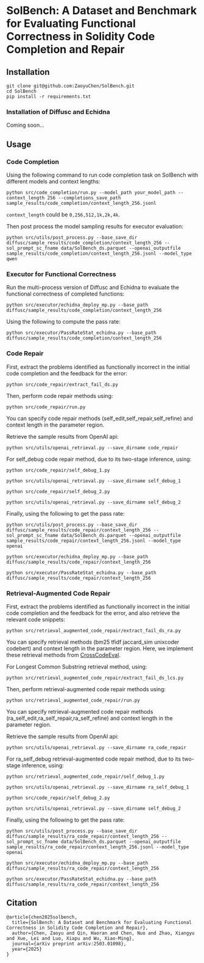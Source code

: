 # SolBench: A Dataset and Benchmark for Evaluating Functional Correctness in Solidity Code Completion and Repair    


## Installation
```
git clone git@github.com:ZaoyuChen/SolBench.git
cd SolBench
pip install -r requirements.txt
```
### Installation of Diffusc and Echidna
Coming soon...
<!-- 采样文件必须在diffusc文件夹下 -->
## Usage
### Code Completion
Using the following command to run code completion task on SolBench with different models and context lengths:
```
python src/code_completion/run.py --model_path your_model_path --context_length 256 --completions_save_path sample_results/code_completion/context_length_256.jsonl
```
`context_length` could be `0,256,512,1k,2k,4k`.

Then post process the model sampling results for executor evaluation:
```
python src/utils/post_process.py --base_save_dir diffusc/sample_results/code_completion/context_length_256 --sol_prompt_sc_fname data/SolBench_ds.parquet --openai_outputfile sample_results/code_completion/context_length_256.jsonl --model_type qwen
```
### Executor for Functional Correctness
Run the multi-process version of Diffusc and Echidna to evaluate the functional correctness of completed functions:
```
python src/executor/echidna_deploy_mp.py --base_path diffusc/sample_results/code_completion/context_length_256
```
Using the following to compute the pass rate:
```
python src/executor/PassRateStat_echidna.py --base_path diffusc/sample_results/code_completion/context_length_256
```
### Code Repair
First, extract the problems identified as functionally incorrect in the initial code completion and the feedback for the error:
```
python src/code_repair/extract_fail_ds.py
```
Then, perform code repair methods using:
```
python src/code_repair/run.py
```
You can specify code repair methods (self_edit,self_repair,self_refine) and context length in the parameter region.

Retrieve the sample results from OpenAI api:
```
python src/utils/openai_retrieval.py --save_dirname code_repair
```
For self_debug code repair method, due to its two-stage inference, using:
```
python src/code_repair/self_debug_1.py

python src/utils/openai_retrieval.py --save_dirname self_debug_1

python src/code_repair/self_debug_2.py

python src/utils/openai_retrieval.py --save_dirname self_debug_2
```
Finally, using the following to get the pass rate:
```
python src/utils/post_process.py --base_save_dir diffusc/sample_results/code_repair/context_length_256 --sol_prompt_sc_fname data/SolBench_ds.parquet --openai_outputfile sample_results/code_repair/context_length_256.jsonl --model_type openai

python src/executor/echidna_deploy_mp.py --base_path diffusc/sample_results/code_repair/context_length_256

python src/executor/PassRateStat_echidna.py --base_path diffusc/sample_results/code_repair/context_length_256
```
### Retrieval-Augmented Code Repair
First, extract the problems identified as functionally incorrect in the initial code completion and the feedback for the error, and also retrieve the relevant code snippets:
```
python src/retrieval_augmented_code_repair/extract_fail_ds_ra.py
```
You can specify retrieval methods (bm25 tfidf jaccard_sim unixcoder codebert) and context length in the parameter region. Here, we implement these retrieval methods from [CrossCodeEval](https://github.com/amazon-science/cceval).

For Longest Common Substring retrieval method, using:
```
python src/retrieval_augmented_code_repair/extract_fail_ds_lcs.py
```
Then, perform retrieval-augmented code repair methods using:
```
python src/retrieval_augmented_code_repair/run.py
```
You can specify retrieval-augmented code repair methods (ra_self_edit,ra_self_repair,ra_self_refine) and context length in the parameter region.

Retrieve the sample results from OpenAI api:
```
python src/utils/openai_retrieval.py --save_dirname ra_code_repair
```
For ra_self_debug retrieval-augmented code repair method, due to its two-stage inference, using:
```
python src/retrieval_augmented_code_repair/self_debug_1.py

python src/utils/openai_retrieval.py --save_dirname ra_self_debug_1

python src/code_repair/self_debug_2.py

python src/utils/openai_retrieval.py --save_dirname self_debug_2
```
Finally, using the following to get the pass rate:
```
python src/utils/post_process.py --base_save_dir diffusc/sample_results/ra_code_repair/context_length_256 --sol_prompt_sc_fname data/SolBench_ds.parquet --openai_outputfile sample_results/ra_code_repair/context_length_256.jsonl --model_type openai

python src/executor/echidna_deploy_mp.py --base_path diffusc/sample_results/ra_code_repair/context_length_256

python src/executor/PassRateStat_echidna.py --base_path diffusc/sample_results/ra_code_repair/context_length_256
```
## Citation
```
@article{chen2025solbench,
  title={SolBench: A Dataset and Benchmark for Evaluating Functional Correctness in Solidity Code Completion and Repair},
  author={Chen, Zaoyu and Qin, Haoran and Chen, Nuo and Zhao, Xiangyu and Xue, Lei and Luo, Xiapu and Wu, Xiao-Ming},
  journal={arXiv preprint arXiv:2503.01098},
  year={2025}
}
```